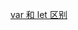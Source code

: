[var 和 let 区别](../../questions/17.JavaScript%20%E4%B8%AD%20var%20%E5%92%8C%20let%20%E5%8E%BB%E5%8C%BA%E5%88%AB.md)
